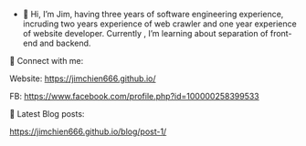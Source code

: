 - 👋 Hi, I’m Jim, having three years of software engineering experience, incruding two years experience of web crawler and one year experience of website developer.
Currently , I’m learning about separation of front-end and backend.


🤝 Connect with me:

Website: https://jimchien666.github.io/

FB: https://www.facebook.com/profile.php?id=100000258399533

📝 Latest Blog posts:

https://jimchien666.github.io/blog/post-1/

